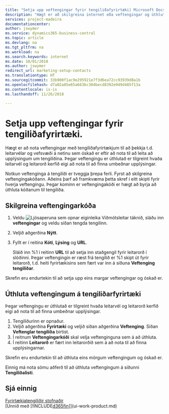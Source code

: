 ```yaml
---
title: "Setja upp veftengingar fyrir tengiliðafyrirtæki| Microsoft Docs"
description: "Hægt er að skilgreina internet eða veftengingar og úthluta þeim til tengiliðafyrirtækja til að auðvelda þér að ákveða hvernig þú vilt leita að upplýsingum um tengiliði þína."
services: project-madeira
documentationcenter: 
author: jswymer
ms.service: dynamics365-business-central
ms.topic: article
ms.devlang: na
ms.tgt_pltfrm: na
ms.workload: na
ms.search.keywords: internet
ms.date: 10/01/2018
ms.author: jswymer
redirect_url: marketing-setup-contacts
ms.translationtype: HT
ms.sourcegitcommit: 33b900f1ac9e295921e7f3d6ea72cc93939d8a1b
ms.openlocfilehash: d7a02a85e65a663bc304becd8392e949d485f13a
ms.contentlocale: is-is
ms.lasthandoff: 11/26/2018

---
```

# <a name="set-up-web-sources-for-contact-companies"></a>Setja upp veftengingar fyrir tengiliðafyrirtæki.
Hægt er að nota veftengingar með tengiliðafyrirtækjum til að þekkja t.d. leitarvélar og vefsvæði á netinu sem óskað er eftir að nota til að leita að upplýsingum um tengiliðina. Þegar veftengingu er úthlutað er tilgreint hvaða leitarvél og leitarorð kerfið eigi að nota til að finna umbeðnar upplýsingar.

Notkun veftenginga á tengiliði er tveggja þrepa ferli. Fyrst að skilgreina veftengingakóðann. Aðeins þarf að framkvæma þetta skref í eitt skipti fyrir hverja veftengingu. Þegar kominn er veftengingakóði er hægt að byrja að úthluta kóðanum til tengiliða.

## <a name="to-define-a-web-source-code"></a>Skilgreina veftengingarkóða
1. Veldu ![Ljósaperuna sem opnar eiginleika Viðmótsleitar](media/ui-search/search_small.png "Segðu mér hvað þú vilt gera") táknið, sláðu inn **veftengingar** og veldu síðan tengda tengilinn.
2. Veljið aðgerðina **Nýtt**.
3. Fyllt er í reitina **Kóti**, **Lýsing** og **URL**.

    Sláið inn %1 í reitinn **URL** til að setja inn staðgengil fyrir leitarorð í slóðinni. Þegar veftengingin er ræst frá tengilið er %1 skipt út fyrir leitarorð, t.d. heiti fyrirtækisins sem fært var inn á síðuna **Veftenging tengiliðar**.

Skrefin eru endurtekin til að setja upp eins margar veftengingar og óskað er.

## <a name="to-assign-web-sources-to-a-contact-company"></a>Úthluta veftengingum á tengiliðarfyrirtæki
Þegar veftengingu er úthlutað er tilgreint hvaða leitarvél og leitarorð kerfið eigi að nota til að finna umbeðnar upplýsingar.

1. Tengiliðurinn er opnaður.
2. Veljið aðgerðina **Fyrirtæki** og veljið síðan aðgerðina **Veftenging**. Síðan **Veftenglar tengiliða** birtist.
3. Í reitnum **Veftengingarkóði** skal velja veftenginguna sem á að úthluta.
4. Í reitinn **Leitarorð** er fært inn leitarorðið sem á að nota til að finna upplýsingarnar.

Skrefin eru endurtekin til að úthluta eins mörgum veftengingum og óskað er.

Einnig má nota sömu aðferð til að úthluta veftengingum á síðunni **Tengiliðalisti**.

## <a name="see-also"></a>Sjá einnig
[Fyrirtækjatengiliðir stofnaðir](marketing-create-contact-companies.md)  
[Unnið með [!INCLUDE[d365fin](includes/d365fin_md.md)]](ui-work-product.md)

